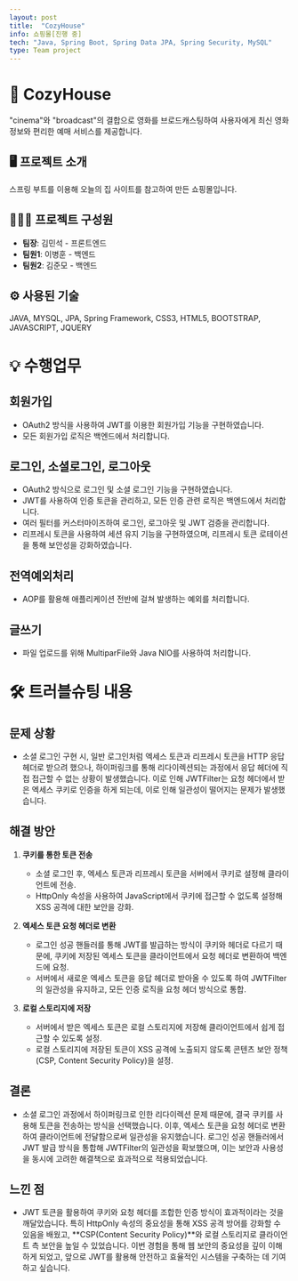```yaml
---
layout: post
title:  "CozyHouse"
info: 쇼핑몰[진행 중]
tech: "Java, Spring Boot, Spring Data JPA, Spring Security, MySQL"
type: Team project
---
```


# 📌 CozyHouse
"cinema"와 "broadcast"의 결합으로 영화를 브로드캐스팅하여 사용자에게 최신 영화 정보와 편리한 예매 서비스를 제공합니다.

## 🖥️ 프로젝트 소개
스프링 부트를 이용해 오늘의 집 사이트를 참고하여 만든 쇼핑몰입니다.

## 👨‍👩‍👦 프로젝트 구성원
- **팀장**: 김민석 - 프론트엔드
- **팀원1**: 이병훈 - 백엔드
- **팀원2**: 김준모 - 백엔드


## ⚙️ 사용된 기술
JAVA, MYSQL, JPA, Spring Framework, CSS3, HTML5, BOOTSTRAP, JAVASCRIPT, JQUERY

# 💡 수행업무

## 회원가입
- OAuth2 방식을 사용하여 JWT를 이용한 회원가입 기능을 구현하였습니다.
-  모든 회원가입 로직은 백엔드에서 처리합니다.

## 로그인, 소셜로그인, 로그아웃
- OAuth2 방식으로 로그인 및 소셜 로그인 기능을 구현하였습니다.
- JWT를 사용하여 인증 토큰을 관리하고, 모든 인증 관련 로직은 백엔드에서 처리합니다.
- 여러 필터를 커스터마이즈하여 로그인, 로그아웃 및 JWT 검증을 관리합니다.
- 리프레시 토큰을 사용하여 세션 유지 기능을 구현하였으며, 리프레시 토큰 로테이션을 통해 보안성을 강화하였습니다.

## 전역예외처리
- AOP를 활용해 애플리케이션 전반에 걸쳐 발생하는 예외를 처리합니다.

## 글쓰기
- 파일 업로드를 위해 MultiparFile와 Java NIO를 사용하여 처리합니다.


# 🛠️ 트러블슈팅 내용

## 문제 상황 
- 소셜 로그인 구현 시, 일반 로그인처럼 엑세스 토큰과 리프레시 토큰을 HTTP 응답 헤더로 받으려 했으나, 하이퍼링크를 통해 리다이렉션되는 과정에서 응답 헤더에 직접 접근할 수 없는 상황이 발생했습니다. 이로 인해 JWTFilter는 요청 헤더에서 받은 엑세스 쿠키로 인증을 하게 되는데, 이로 인해 일관성이 떨어지는 문제가 발생했습니다.

## 해결 방안
1. **쿠키를 통한 토큰 전송**  
   - 소셜 로그인 후, 엑세스 토큰과 리프레시 토큰을 서버에서 쿠키로 설정해 클라이언트에 전송.  
   - HttpOnly 속성을 사용하여 JavaScript에서 쿠키에 접근할 수 없도록 설정해 XSS 공격에 대한 보안을 강화.

2. **엑세스 토큰 요청 헤더로 변환**  
   - 로그인 성공 핸들러를 통해 JWT를 발급하는 방식이 쿠키와 헤더로 다르기 때문에, 쿠키에 저장된 엑세스 토큰을 클라이언트에서 요청 헤더로 변환하여 백엔드에 요청.  
   - 서버에서 새로운 엑세스 토큰을 응답 헤더로 받아올 수 있도록 하여 JWTFilter의 일관성을 유지하고, 모든 인증 로직을 요청 헤더 방식으로 통합.  

3. **로컬 스토리지에 저장**  
   - 서버에서 받은 엑세스 토큰은 로컬 스토리지에 저장해 클라이언트에서 쉽게 접근할 수 있도록 설정.  
   - 로컬 스토리지에 저장된 토큰이 XSS 공격에 노출되지 않도록 콘텐츠 보안 정책(CSP, Content Security Policy)을 설정.  
   
## 결론
- 소셜 로그인 과정에서 하이퍼링크로 인한 리다이렉션 문제 때문에, 결국 쿠키를 사용해 토큰을 전송하는 방식을 선택했습니다. 이후, 엑세스 토큰을 요청 헤더로 변환하여 클라이언트에 전달함으로써 일관성을 유지했습니다. 로그인 성공 핸들러에서 JWT 발급 방식을 통합해 JWTFilter의 일관성을 확보했으며, 이는 보안과 사용성을 동시에 고려한 해결책으로 효과적으로 적용되었습니다.
## 느낀 점
- JWT 토큰을 활용하여 쿠키와 요청 헤더를 조합한 인증 방식이 효과적이라는 것을 깨달았습니다. 특히 HttpOnly 속성의 중요성을 통해 XSS 공격 방어를 강화할 수 있음을 배웠고, **CSP(Content Security Policy)**와 로컬 스토리지로 클라이언트 측 보안을 높일 수 있었습니다. 이번 경험을 통해 웹 보안의 중요성을 깊이 이해하게 되었고, 앞으로 JWT를 활용해 안전하고 효율적인 시스템을 구축하는 데 기여하고 싶습니다.